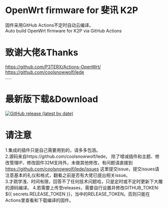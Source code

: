 # OpenWrt firmware for 斐讯 K2P
固件采用GitHub Actions不定时自动云编译。  
Auto build OpenWrt firmware for K2P via GitHub Actions

# 致谢大佬&Thanks

https://github.com/P3TERX/Actions-OpenWrt/  
https://github.com/coolsnowwolf/lede  
.....

# 最新版下载&Download
[![GitHub release (latest by date)](https://img.shields.io/github/v/release/leopardciaw/PHK2P?style=for-the-badge&label=Download)](https://github.com/leopardciaw/PHK2P/releases/latest)

# 请注意
1.集成的插件只是自己需要用到的，请多多包涵。  
2.源码来自https://github.com/coolsnowwolf/lede， 除了增减插件和主题、修改管理IP、修改固件32M支持外，未做其他修改，有问题请直接到 https://github.com/coolsnowwolf/lede/issues 这里提交issue，提交issues请注意基本的礼仪和格式，翻看之前是否有大佬已提出相关issue。  
3.才疏学浅、时间有限，回答不了任何技术问题哈，只是定时或不定时更新下大雕的源码编译。
4.若需要上传至releases，需要自行设置并修改GITHUB_TOKEN: ${{ secrets.RELEASE_TOKEN }}，当中的RELEASE_TOKEN。否则只能在Actions里查看和下载编译的固件。
